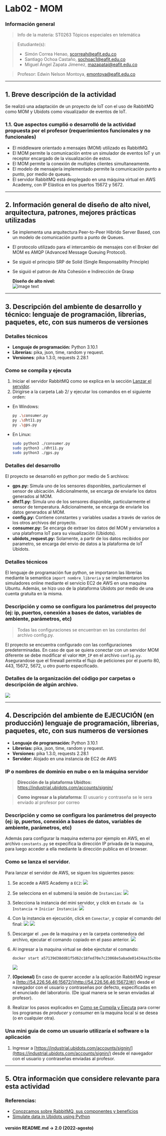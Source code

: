 # **Lab02 - MOM**

### **Información general**
> Info de la materia: ST0263 Tópicos especiales en telemática

> Estudiante(s): 
> * Simón Correa Henao, scorreah@eafit.edu.co
> * Santiago Ochoa Castaño, sochoac1@eafit.edu.co
> * Miguel Ángel Zapata Jimenez, mazapataj@eafit.edu.co

> Profesor: Edwin Nelson Montoya, emontoya@eafit.edu.co

---  

## **1. Breve descripción de la actividad**

Se realizó una adaptación de un proyecto de IoT con el uso de RabbitMQ como MOM y Ubidots como visualizador de eventos de IoT.
### **1.1. Que aspectos cumplió o desarrolló de la actividad propuesta por el profesor (requerimientos funcionales y no funcionales)**
* El middleware orientado a mensajes (MOM) utilizado es RabbitMQ. 
* El MOM permite la comunicación entre un simulador de eventos IoT y un receptor encargado de la visualización de estos. 
* El MOM permite la conexión de multiples clientes simultaneamente.
* El modelo de mensajería implementado permite la comunicación punto a punto, por medio de queues.
* El servidor RabbitMQ está desplegado en una máquina virtual en AWS Academy, con IP Elástica en los puertos 15672 y 5672.  
  
---  

## **2. Información general de diseño de alto nivel, arquitectura, patrones, mejores prácticas utilizadas**

- Se implementa una arquitectura Peer-to-Peer Hibrido Server Based, con un modelo de comunicación punto a punto de Queues.  
- El protocolo utilizado para el intercambio de mensajes con el Broker del MOM es AMQP (Advanced Message Queuing Protocol).
- Se siguió el principio SRP de Solid (Single Responsability Principle)
- Se siguió el patron de Alta Cohesión e Indirección de Grasp
  

    **Diseño de alto nivel:**  
    ![image text](img/dise%C3%B1o_alto_nivel.png)  
  
---

## **3. Descripción del ambiente de desarrollo y técnico: lenguaje de programación, librerias, paquetes, etc, con sus numeros de versiones**
  
### **Detalles técnicos**  

* **Lenguaje de programación:** Python 3.10.1
* **Librerías:** pika, json, time, random y request.  
* **Versiones**: pika 1.3.0, requests 2.28.1

### **Como se compila y ejecuta**
1. Iniciar el servidor RabbitMQ como se explica en la sección [Lanzar el servidor](#detalles-técnicos).  
2. Dirigirse a la carpeta Lab 2/ y ejecutar los comandos en el siguiente orden:
* En Windows:  
    ```bash
    py .\consumer.py
    py .\dht11.py
    py .\gps.py
    ```
    
* En Linux:

     ```bash
     sudo python3 ./consumer.py
     sudo python3 ./dht11.py
     sudo python3 ./gps.py
     ```
### **Detalles del desarrollo**
El proyecto se desarrolló en python por medio de 5 archivos: 
* **gps.py:** Simula uno de los sensores disponibles, particularmen el sensor de ubicación. Adicionalmente, se encarga de enviarle los datos generados al MOM.
* **dht11.py:** Simula uno de los sensores disponible, particularmente el sensor de temperatura. Adicionalmente, se encarga de enviarle los datos generados al MOM.
* **config.py:** Contiene constantes y variables usadas a través de varios de los otros archivos del proyecto.
* **consumer.py:** Se encarga de extraer los datos del MOM y enviarselos a una platafroma IoT para su visualización (Ubidots).
* **ubidots_request.py:** Solamente, a partir de los datos recibidos por parametro, se encarga del envio de datos a la plataforma de IoT Ubidots.  

### **Detalles técnicos**
El lenguaje de programación fue python, se importaron las librerías mediante la semantica `import nombre_libreria` y se implementaron los simuladores online mediante el servicio EC2 de AWS en una maquina Ubuntu. Además, se hizo uso de la plataforma Ubidots por medio de una cuenta gratuita en la misma.

### **Descripción y como se configura los parámetros del proyecto (ej: ip, puertos, conexión a bases de datos, variables de ambiente, parámetros, etc)**  
> Todas las configuraciones se encuentran en las constantes del archivo config.py.  

El proyecto se encuentra configurado con las configuraciones predeterminadas. En caso de que se quiera conectar con un servidor MOM diferente se debe modificar el valor `MOM_IP` en el archivo `config.py`. Asegurandose que el firewall permita el flujo de peticiones por el puerto 80, 443, 15672, 5672, u otro puerto especificado. 

### **Detalles de la organización del código por carpetas o descripción de algún archivo.**

![](img/tree.png)  
  
---

## **4. Descripción del ambiente de EJECUCIÓN (en producción) lenguaje de programación, librerias, paquetes, etc, con sus numeros de versiones**
* **Lenguaje de programación:** Python 3.10.1
* **Librerías:** pika, json, time, random y request.  
* **Versiones:** pika 1.3.0, requests 2.28.1
* **Servidor:** Alojado en una instancia de EC2 de AWS

### **IP o nombres de dominio en nube o en la máquina servidor**
> **Dirección de la plataforma Ubidtos:** https://industrial.ubidots.com/accounts/signin/  

> **Como ingresar a la plataforma:** El usuario y contraseña se le sera enviado al profesor por correo

### **Descripción y como se configura los parámetros del proyecto (ej: ip, puertos, conexión a bases de datos, variables de ambiente, parámetros, etc)**

Además para configurar la maquina externa por ejemplo en AWS, en el archivo `constants.py` se expecifica la dirección IP privada de la maquina, para luego acceder a ella mediante la dirección publica en el browser.

### **Como se lanza el servidor.**
Para lanzar el servidor de AWS, se siguen los siguientes pasos:
1. Se accede a AWS Academy a `EC2`:
![](img/ss_aws.png)
2. Se selecciona en el submenú la sesión de `Instancias`:
![](img/ss_aws_inst.png)
3. Selecciona la instancia del mini servidor, y click en `Estado de la Instancia` -> `Iniciar Instancia`:
![](img/ss_aws_lanz.png)
4. Con la instancia en ejecución, click en `Conectar`, y copiar el comando del final:
![](img/ss_aws_connect0.png)
![](img/ss_aws_connect.png)
5. Descargar el `.pem` de la maquina y en la carpeta contenedora del archivo, ejecutar el comando copiado en el paso anterior.
![](img/ss_connect.png)
6. Al ingresar a la maquina virtual se debe ejectutar el comando:
   
   ```bash
   docker start a57139d38dd81f5d62c18fed70e7c23068e5abade01434aa35c6be4a8d1c1808
   ```  
    ![](img/ubidots.png)
7. **(Opcional)** En caso de querer acceder a la aplicación RabbitMQ ingresar a [http://54.226.56.46:15672/](http://54.226.56.46:15672/#/) desde el navegador con el usuario y contraseñas por defecto, especificadas en el enunciado del laboratorio. (De igual manera se le seran enviadas al profesor).
8. Realizar los pasos explicados en [Como se Compila y Ejecuta](#como-se-compila-y-ejecuta) para correr los programas de *producer* y *consumer* en la maquina local si se desea (o en cualquier otra).
 
### **Una mini guia de como un usuario utilizaría el software o la aplicación**
1. Ingresar a [https://industrial.ubidots.com/accounts/signin/](https://industrial.ubidots.com/accounts/signin/) desde el navegador con el usuario y contraseñas enviadas al profesor.

  
---

## **5. Otra información que considere relevante para esta actividad**

### **Referencias:**
- [Conozcamos sobre RabbitMQ, sus componentes y beneficios](https://www.pragma.com.co/academia/lecciones/conozcamos-sobre-rabbitmq-sus-componentes-y-beneficios)
- [Simulate data in Ubidots using Python](https://help.ubidots.com/en/articles/569964-simulate-data-in-ubidots-using-python)

#### versión README.md -> 2.0 (2022-agosto)